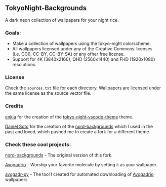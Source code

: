 ## TokyoNight-Backgrounds
A dark neon collection of wallpapers for your night rice. 

### Goals:
- Make a collection of wallpapers using the tokyo-night colorscheme.
- All wallpapers licensed under any of the Creative Commons licenses (i.e. CC0, CC-BY, CC-BY-SA) or any ofher free license.
- Support for 4K (3840x2160), QHD (2560x1440) and FHD (1920x1080) resolutions.

### License
Check the `sources.txt` file for each directory. Wallpapers are licensed under the same license as the source vector file.

### Credits
[enkia][enkia] for the creation of the [tokyo-night-vscode-theme][tokyo-night-vscode-theme] theme.

[Daniel Soto][dxnst] for the creation of the [nord-backgrounds][nord-backgrounds] which I used in the past and loved, which pushed me to create a fork for a different theme.

### Check these cool projects:
[nord-backgrounds][nord-backgrounds] - The original version of this fork.

[Avogadrio][avogadrio] - Worship your favorite molecule by setting it as your wallpaper.

[avogadr-py][avogadr-py] - The tool I created for automated downloading of [Avogadrio][avogadrio] wallpapers


[nord-backgrounds]: https://github.com/dxnst/nord-backgrounds
[dxnst]: https://github.com/dxnst
[enkia]: https://github.com/enkia
[tokyo-night-vscode-theme]: https://github.com/enkia/tokyo-night-vscode-theme
[avogadrio]: https://github.com/lambdacasserole/avogadrio
[avogadr-py]: https://github.com/czechbol/avogadr-py
